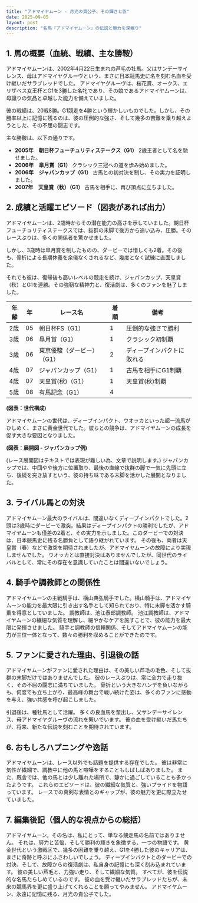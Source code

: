 ```yaml
---
title: "アドマイヤムーン - 月光の貴公子、その輝きと影"
date: 2025-09-05
layout: post
description: "名馬『アドマイヤムーン』の伝説と魅力を深堀り"
---
```


## 1. 馬の概要（血統、戦績、主な勝鞍）

アドマイヤムーンは、2002年4月22日生まれの芦毛の牡馬。父はサンデーサイレンス、母はアドマイヤグルーヴという、まさに日本競馬史に名を刻む名血を受け継いだサラブレッドでした。  アドマイヤグルーヴは、桜花賞、オークス、エリザベス女王杯とG1を3勝した名牝であり、その娘であるアドマイヤムーンは、母譲りの気品と卓越した能力を備えていました。

彼の戦績は、20戦8勝。G1競走を4勝という輝かしいものでした。しかし、その勝率以上に記憶に残るのは、彼の圧倒的な強さ、そして幾多の苦難を乗り越えようとした、その不屈の闘志です。

主な勝鞍は、以下の通りです。

* **2005年　朝日杯フューチュリティステークス（G1）**  2歳王者として名を馳せました。
* **2006年　皐月賞（G1）**  クラシック三冠への道を歩み始めました。
* **2006年　ジャパンカップ（G1）**  古馬との初対決を制し、その実力を証明しました。
* **2007年　天皇賞（秋）（G1）**  古馬を相手に、再び頂点に立ちました。


## 2. 成績と活躍エピソード（図表があれば出力）

アドマイヤムーンは、2歳時からその潜在能力の高さを示していました。朝日杯フューチュリティステークスでは、抜群の末脚で後方から追い込み、圧勝。そのレースぶりは、多くの関係者を驚かせました。

しかし、3歳時は皐月賞を制したものの、ダービーでは惜しくも2着。その後も、骨折による長期休養を余儀なくされるなど、幾度となく試練に直面しました。

それでも彼は、復帰後も高いレベルの競走を続け、ジャパンカップ、天皇賞（秋）とG1を連勝。その強靭な精神力と、復活劇は、多くのファンを魅了しました。

| 年齢 | 年 | レース名             | 着順 | 備考                               |
|-----|---|----------------------|-----|------------------------------------|
| 2歳 | 05 | 朝日杯FS（G1）       | 1   | 圧倒的な強さで勝利                 |
| 3歳 | 06 | 皐月賞（G1）         | 1   | クラシック初制覇                   |
| 3歳 | 06 | 東京優駿（ダービー）（G1） | 2   | ディープインパクトに敗れる          |
| 4歳 | 07 | ジャパンカップ（G1）   | 1   | 古馬を相手にG1制覇                 |
| 4歳 | 07 | 天皇賞(秋)（G1）     | 1   | 天皇賞(秋)制覇                     |
| 5歳 | 08 | 有馬記念（G1）       | 4   |  |


**(図表：世代構成)**

アドマイヤムーンの世代は、ディープインパクト、ウオッカといった超一流馬がひしめく、まさに黄金世代でした。彼らとの競争は、アドマイヤムーンの成長を促す大きな要因となりました。

**(図表：展開図 - ジャパンカップ例)**

(レース展開図はテキストでは表現が難しい為、文章で説明します。) ジャパンカップでは、中団やや後方に位置取り、最後の直線で抜群の脚で一気に先頭に立ち、後続を突き放すという、彼の持ち味である末脚を活かした展開となりました。


## 3. ライバル馬との対決

アドマイヤムーン最大のライバルは、間違いなくディープインパクトでした。2頭は3歳時にダービーで激突。結果はディープインパクトの勝利でしたが、アドマイヤムーンも僅差の2着と、その実力を示しました。このダービーでの対決は、日本競馬史に残る名勝負として語り継がれています。  その後も、両者は天皇賞（春）などで激突を期待されましたが、アドマイヤムーンの故障により実現しませんでした。  ウオッカとは直接対決はありませんでしたが、同世代のライバルとして、常にその存在を意識していたことは間違いないでしょう。


## 4. 騎手や調教師との関係性

アドマイヤムーンの主戦騎手は、横山典弘騎手でした。横山騎手は、アドマイヤムーンの能力を最大限に引き出す名手として知られており、特に末脚を活かす騎乗を得意としていました。  調教師は、池江泰郎調教師。  池江調教師は、アドマイヤムーンの繊細な気質を理解し、細やかなケアを施すことで、彼の能力を最大限に発揮させました。  騎手と調教師の信頼関係、そしてアドマイヤムーンの能力が三位一体となって、数々の勝利を収めることができたのです。


## 5. ファンに愛された理由、引退後の話

アドマイヤムーンがファンに愛された理由は、その美しい芦毛の毛色、そして抜群の末脚だけではありませんでした。  彼のレースぶりは、常に全力で走り抜く、その不屈の闘志に満ちていました。  骨折という大きなハンデを負いながらも、何度でも立ち上がり、最高峰の舞台で戦い続けた姿は、多くのファンに感動を与え、強い共感を呼び起こしました。

引退後は、種牡馬として活躍。  多くの良血馬を輩出し、父サンデーサイレンス、母アドマイヤグルーヴの流れを繋いでいます。  彼の血を受け継いだ馬たちが、将来、新たな伝説を刻むことを期待されています。


## 6. おもしろハプニングや逸話

アドマイヤムーンは、レース以外でも話題を提供する存在でした。  彼は非常に気性が繊細で、調教中に他の馬と喧嘩をすることもしばしばありました。  また、厩舎では、他の馬とは少し離れた場所で、静かに過ごしていることも多かったようです。  これらのエピソードは、彼の繊細な気質と、強いプライドを物語っています。  レースでの真剣な表情とのギャップが、彼の魅力を更に際立たせていました。


## 7. 編集後記（個人的な視点からの総括）

アドマイヤムーン。その名は、私にとって、単なる競走馬の名前ではありません。  それは、努力と苦悩、そして勝利の輝きを象徴する、一つの物語です。  黄金世代という激戦区で、幾多の困難を乗り越え、G1を4勝した彼のキャリアは、まさに奇跡と呼ぶにふさわしいでしょう。  ディープインパクトとのダービーでの対決、そして、故障からの復活劇は、私自身の記憶にも深く刻み込まれています。  彼の美しい芦毛と、力強い走り、そして繊細な気質。  すべてが、彼を伝説的な名馬たらしめているのです。  彼の血を受け継いだサラブレッドたちが、未来の競馬界を更に盛り上げてくれることを願ってやみません。  アドマイヤムーン、永遠に記憶に残る、月光の貴公子でした。
